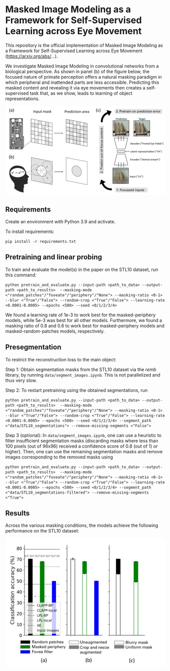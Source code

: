 
# Masked Image Modeling as a Framework for Self-Supervised Learning across Eye Movement

This repository is the official implementation of Masked Image Modeling as a Framework for Self-Supervised Learning across Eye Movement (https://arxiv.org/abs/...). 

We investigate Masked Image Modeling in convolutional networks from a biological perspective. As shown in panel (b) of the figure below, the focused nature of primate perception offers a natural masking paradigm in which peripheral and inattended parts are less accessible. Predicting this masked content and revealing it via eye movements then creates a self-supervised task that, as we show, leads to learning of object representations.



<p align="center"> 
    <img src="./media/setting.png" width="500">
</p>



## Requirements

Create an environment with Python 3.9 and activate.

To install requirements:

```setup
pip install -r requirements.txt
```


## Pretraining and linear probing

To train and evaluate the model(s) in the paper on the STL10 dataset, run this command:

```
python pretrain_and_evaluate.py --input-path <path_to_data> --output-path <path_to_results>  --masking-mode <"random_patches"/"foveate"/"periphery"/"None"> --masking-ratio <0-1> --blur <"True"/"False"> --random-crop <"True"/"False"> --learning-rate <0.0001-0.0005> --epochs <500> --seed <0/1/2/3/4>
```

We found a learning rate of 1e-3 to work best for the masked-periphery models, while 5e-3 was best for all other models. Furthermore, we found a masking ratio of 0.8 and 0.6 to work best for masked-periphery models and masked-random-patches models, respectively.

## Presegmentation

To restrict the reconstruction loss to the main object:

Step 1: Obtain segmentation masks from the STL10 dataset via the *remb* library, by running `data/segment_images.ipynb`. This is not parallelized and thus very slow.

Step 2: To restart pretraining using the obtained segmentations, run

```
python pretrain_and_evaluate.py --input-path <path_to_data> --output-path <path_to_results>  --masking-mode <"random_patches"/"foveate"/"periphery"/"None"> --masking-ratio <0-1> --blur <"True"/"False"> --random-crop <"True"/"False"> --learning-rate <0.0001-0.0005> --epochs <500> --seed <0/1/2/3/4> --segment_path <"data/STL10_segmentations"> --remove-missing-segments <"False">

```

Step 3 (optional): In `data/segment_images.ipynb`, one can use a heuristic to filter insufficient segmentation masks (discarding masks where less than 100 pixels (out of 96x96) received a confidence score of 0.8 (out of 1) or higher). Then, one can use the remaining segmentation masks and remove images corresponding to the removed masks using 

```
python pretrain_and_evaluate.py --input-path <path_to_data> --output-path <path_to_results>  --masking-mode <"random_patches"/"foveate"/"periphery"/"None"> --masking-ratio <0-1> --blur <"True"/"False"> --random-crop <"True"/"False"> --learning-rate <0.0001-0.0005> --epochs <500> --seed <0/1/2/3/4> --segment_path <"data/STL10_segmentations-filtered"> --remove-missing-segments <"True">

```


## Results

Across the various masking conditions, the models achieve the following performance on the STL10 dataset:

<p align="center"> 
    <img src="./media/accuracy.png" width="500">
</p>


